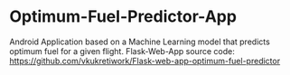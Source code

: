 # Optimum-Fuel-Predictor-App
Android Application based on a Machine Learning model that predicts optimum fuel for a given flight.
Flask-Web-App source code: https://github.com/vkukretiwork/Flask-web-app-optimum-fuel-predictor
